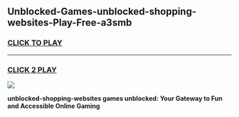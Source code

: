 
## Unblocked-Games-unblocked-shopping-websites-Play-Free-a3smb
<h3>
<a href="https://premium76.site?title=unblocked-shopping-websites&ref=21A">CLICK TO PLAY</a></h3>
<hr>

<h3>
<a href="https://premium76.site?title=unblocked-shopping-websites&ref=21A">CLICK 2 PLAY</a>
  
</h3>

<a href="https://premium76.site?title=unblocked-shopping-websites&ref=21A"><img src="https://clearcache.store/games.png"></a>


**unblocked-shopping-websites games unblocked: Your Gateway to Fun and Accessible Online Gaming**
